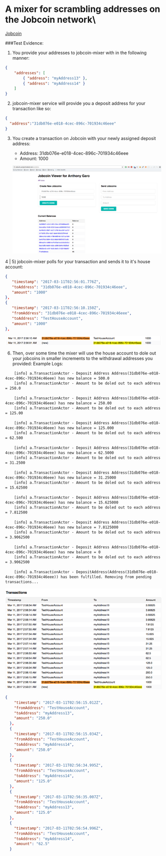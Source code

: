 # A mixer for scrambling addresses on the Jobcoin network\

[Jobcoin](http://jobcoin.projecticeland.net/syllabize)

###Test Evidence:

1) You provide your addresses to jobcoin-mixer with in the following manner: 

```json
{
	"addresses": [
		{ "address": "myAddress13" },
		{ "address": "myAddress14" }
	]
}
```

2) jobcoin-mixer service will provide you a deposit address for your transaction like so:

```json
{
  "address":"31db076e-e018-4cec-896c-701934c46eee"
}
```

3) You create a transaction on Jobcoin with your newly assigned deposit address:
    - Address: 31db076e-e018-4cec-896c-701934c46eee
    - Amount: 1000
    
    ![Screenshot](/Picture1.png)
    
4 | 5) jobcoin-mixer polls for your transaction and sends it to it's house account:
```json
{
   "timestamp": "2017-03-11T02:56:01.776Z",
   "toAddress": "31db076e-e018-4cec-896c-701934c46eee", 
   "amount": "1000"
},
{
   "timestamp": "2017-03-11T02:56:10.150Z",
   "fromAddress": "31db076e-e018-4cec-896c-701934c46eee",
   "toAddress": "TestHouseAccount",
   "amount": "1000"
},
```

![Screenshot](/HouseTransactionScreenshot.png)

6) Then, over some time the mixer will use the house account to dole out your jobcoins in smaller increments to the withdrawal addresses you provided:
Example Logs:
```
    [info] a.TransactionActor - Deposit Address Address(31db076e-e018-4cec-896c-701934c46eee) has new balance = 500.0
    [info] a.TransactionActor - Amount to be doled out to each address = 250.0
    
    [info] a.TransactionActor - Deposit Address Address(31db076e-e018-4cec-896c-701934c46eee) has new balance = 250.00
    [info] a.TransactionActor - Amount to be doled out to each address = 125.00
    
    [info] a.TransactionActor - Deposit Address Address(31db076e-e018-4cec-896c-701934c46eee) has new balance = 125.000
    [info] a.TransactionActor - Amount to be doled out to each address = 62.500
    
    [info] a.TransactionActor - Deposit Address Address(31db076e-e018-4cec-896c-701934c46eee) has new balance = 62.5000
    [info] a.TransactionActor - Amount to be doled out to each address = 31.2500
    
    [info] a.TransactionActor - Deposit Address Address(31db076e-e018-4cec-896c-701934c46eee) has new balance = 31.25000
    [info] a.TransactionActor - Amount to be doled out to each address = 15.62500
    
    [info] a.TransactionActor - Deposit Address Address(31db076e-e018-4cec-896c-701934c46eee) has new balance = 15.625000
    [info] a.TransactionActor - Amount to be doled out to each address = 7.812500
    
    [info] a.TransactionActor - Deposit Address Address(31db076e-e018-4cec-896c-701934c46eee) has new balance = 7.8125000
    [info] a.TransactionActor - Amount to be doled out to each address = 3.9062500
    
    [info] a.TransactionActor - Deposit Address Address(31db076e-e018-4cec-896c-701934c46eee) has new balance = 0
    [info] a.TransactionActor - Amount to be doled out to each address = 3.9062500
    
    [info] a.TransactionActor - DepositAddress(Address(31db076e-e018-4cec-896c-701934c46eee)) has been fulfilled. Removing from pending transactions...
```

![Screenshot](/DoleOutTransactions.png)

```json
{
    "timestamp": "2017-03-11T02:56:15.012Z",
    "fromAddress": "TestHouseAccount",
    "toAddress": "myAddress13",
    "amount": "250.0"
  },
  {
    "timestamp": "2017-03-11T02:56:15.034Z",
    "fromAddress": "TestHouseAccount",
    "toAddress": "myAddress14",
    "amount": "250.0"
  },
  {
    "timestamp": "2017-03-11T02:56:34.995Z",
    "fromAddress": "TestHouseAccount",
    "toAddress": "myAddress14",
    "amount": "125.0"
  },
  {
    "timestamp": "2017-03-11T02:56:35.007Z",
    "fromAddress": "TestHouseAccount",
    "toAddress": "myAddress13",
    "amount": "125.0"
  },
  {
    "timestamp": "2017-03-11T02:56:54.996Z",
    "fromAddress": "TestHouseAccount",
    "toAddress": "myAddress14",
    "amount": "62.5"
  }
```